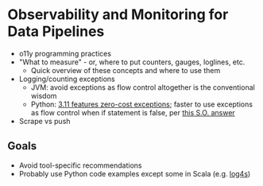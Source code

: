 # Observability and Monitoring for Data Pipelines

* o11y programming practices
* "What to measure" - or, where to put counters, gauges, loglines, etc.
  * Quick overview of these concepts and where to use them
* Logging/counting exceptions
  * JVM: avoid exceptions as flow control altogether is the conventional wisdom
  * Python: [3.11 features zero-cost exceptions](https://bugs.python.org/issue40222); faster to use exceptions as flow control when if statement is false, per [this S.O. answer](https://stackoverflow.com/a/68408809/204052)
* Scrape vs push


## Goals

* Avoid tool-specific recommendations
* Probably use Python code examples except some in Scala (e.g. [log4s](https://github.com/Log4s/log4s))
